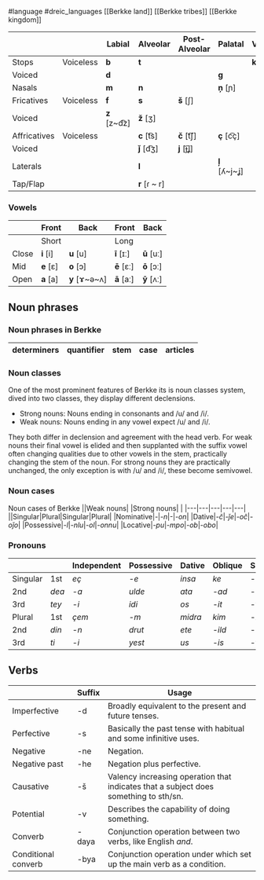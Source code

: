 #language #dreic_languages
[[Berkke land]]
[[Berkke tribes]]
[[Berkke kingdom]]


|||Labial|Alveolar|Post-Alveolar|Palatal|Velar|
|---|---|---|---|---|---|---|
|Stops|Voiceless|**b**|**t**|||**k**|
|Voiced||**d**|||**g**|
|Nasals|   |**m**|**n**||**ņ** \[ɲ]||
|Fricatives|Voiceless|**f**|**s**|**š** \[ʃ]|||
|Voiced||**z** \[z~d͡z]|**ž** \[ʒ]|||
|Affricatives|Voiceless||**c** \[t͡s]|**č** \[t͡ʃ]|**ç** \[c͡ç]||
|Voiced|||**ǰ** \[d͡ʒ]|**j** \[ɟ͡ʝ]||
|Laterals|   ||**l**||**ļ** \[ʎ~j~ʝ]||
|Tap/Flap|   ||**r** \[ɾ ~ r]||||

### Vowels

||Front|Back|Front|Back|
|---|---|---|---|---|
||Short|   |Long|   |
|Close|**i** \[i]|**u** \[u]|**ī** \[ɪː]|**ū** \[uː]|
|Mid|**e** \[ɛ]|**o** \[ɔ]|**ē** \[ɛː]|**ō** \[ɔː]|
|Open|**a** \[a]|**y** \[ɤ~ə~ʌ]|**ā** \[aː]|**ȳ** \[ʌː]|


## Noun phrases
### Noun phrases in Berkke 
|**determiners**|**quantifier**|**stem**|**case**|**articles**|
|---|---|---|---|---|
### Noun classes

One of the most prominent features of Berkke its is noun classes system, dived into two classes, they display different declensions.

- Strong nouns: Nouns ending in consonants and /u/ and /i/.
- Weak nouns: Nouns ending in any vowel expect /u/ and /i/.

They both differ in declension and agreement with the head verb. For weak nouns their final vowel is elided and then supplanted with the suffix vowel often changing qualities due to other vowels in the stem, practically changing the stem of the noun. For strong nouns they are practically unchanged, the only exception is with /u/ and /i/, these become semivowel.
### Noun cases
Noun cases of Berkke
||Weak nouns|   |Strong nouns|   |
|---|---|---|---|---|
||Singular|Plural|Singular|Plural|
|Nominative|_-_|_-n_|-|_-on_|
|Dative|_-č_|_-ǰe_|_-oč_|_-oǰo_|
|Possessive|_-l_|_-nlu_|_-ol_|_-onnu_|
|Locative|_-pu_|_-mpo_|_-ob_|_-obo_|
### Pronouns
||   |Independent|Possessive|Dative|Oblique|Subject|Object|
|---|---|---|---|---|---|---|---|
|Singular|1st|_eç_|_-e_|_insa_|_ke_|_-eç_|-ubi|
|2nd|_dea_|_-a_|_ulde_|_ata_|_-ad_|-di|
|3rd|_tey_|_-i_|_idi_|_os_|_-it_|-yul|
|Plural|1st|_çem_|_-m_|_midra_|_kim_|_-iç_|-pi|
|2nd|_din_|_-n_|_drut_|_ete_|_-ild_|-dus|
|3rd|_ti_|_-i_|_yest_|_us_|_-is_|-yul|

## Verbs
||Suffix|Usage|
|---|---|---|
|Imperfective|-d|Broadly equivalent to the present and future tenses.|
|Perfective|-s|Basically the past tense with habitual and some infinitive uses.|
|Negative|-ne|Negation.|
|Negative past|-he|Negation plus perfective.|
|Causative|-š|Valency increasing operation that indicates that a subject does something to sth/sn.|
|Potential|-v|Describes the capability of doing something.|
|Converb|-daya|Conjunction operation between two verbs, like English _and_.|
|Conditional converb|-bya|Conjunction operation under which set up the main verb as a condition.|